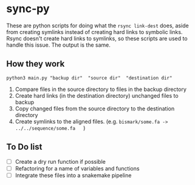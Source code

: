 # sync-py

These are python scripts for doing what the ```rsync link-dest``` does, aside from creating symlinks instead of creating hard links to symbolic links.
Rsync doesn't create hard links to symlinks, so these scripts are used to handle this issue. The output is the same.  

## How they work

```python3 main.py "backup dir"  "source dir"  "destination dir"```

1. Compare files in the source directory to files in the backup directory  
2. Create hard links (in the destination directory) unchanged files to backup     
3. Copy changed files from the source directory to the destination directory
4. Create symlinks to the aligned files. (e.g. ```bismark/some.fa -> ../../sequence/some.fa   ```)

## To Do list

* [ ] Create a dry run function if possible
* [ ] Refactoring for a name of variables and functions
* [ ] Integrate these files into a snakemake pipeline 
